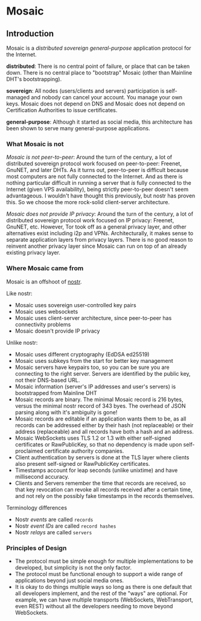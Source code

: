 # Mosaic

## Introduction

Mosaic is a *distributed* *sovereign* *general-purpose* application protocol for the Internet.

**distributed**: There is no central point of failure, or place that can be taken down. There is no central place to "bootstrap" Mosaic (other than Mainline DHT's bootstrapping).

**sovereign**: All nodes (users/clients and servers) participation is self-managed and nobody can cancel your account. You manage your own keys. Mosaic does not depend on DNS and Mosaic does not depend on Certification Authorities to issue certificates.

**general-purpose**: Although it started as social media, this architecture has been shown to serve many general-purpose applications.

### What Mosaic is not

*Mosaic is not peer-to-peer*: Around the turn of the century, a lot of distributed sovereign protocol work focused on peer-to-peer:  Freenet, GnuNET, and later DHTs. As it turns out, peer-to-peer is difficult because most computers are not fully connected to the Internet. And as there is nothing particular difficult in running a server that *is* fully connected to the Internet (given VPS availability), being strictly peer-to-peer doesn't seem advantageous. I wouldn't have thought this previously, but nostr has proven this. So we choose the more rock-solid client-server architecture.

*Mosaic does not provide IP privacy*: Around the turn of the century, a lot of distributed sovereign protocol work focused on IP privacy: Freenet, GnuNET, etc.  However, Tor took off as a general privacy layer, and other alternatives exist including i2p and VPNs.  Architecturally, it makes sense to separate application layers from privacy layers.  There is no good reason to reinvent another privacy layer since Mosaic can run on top of an already existing privacy layer.

### Where Mosaic came from

Mosaic is an offshoot of [nostr](https://github.com/nostr-protocol).

Like nostr:

* Mosaic uses sovereign user-controlled key pairs
* Mosaic uses websockets
* Mosaic uses client-server architecture, since peer-to-peer has connectivity problems
* Mosaic doesn't provide IP privacy

Unlike nostr:

* Mosaic uses different cryptography (EdDSA ed25519)
* Mosaic uses subkeys from the start for better key management
* Mosaic servers have keypairs too, so you can be sure you are connecting
  to the right server. Servers are identified by the public key, not their
  DNS-based URL.
* Mosaic information (server's IP addresses and user's servers) is
  bootstrapped from Mainline DHT
* Mosaic records are binary. The minimal Mosaic record is 216 bytes,
  versus the minimal nostr record of 343 byes. The overhead of JSON
  parsing along with it's ambiguity is gone!
* Mosaic records are editable if an application wants them to be, as all
  records can be addressed either by their hash (not replaceable) or their
  address (replaceable) and all records have both a hash and an address.
* Mosaic WebSockets uses TLS 1.2 or 1.3 with either self-signed certificates
  or RawPublicKey, so that no dependency is made upon self-proclaimed
  certificate authority companies.
* Client authentication by servers is done at the TLS layer where clients
  also present self-signed or RawPublicKey certificates.
* Timestamps account for leap seconds (unlike unixtime) and have millisecond
  accuracy.
* Clients and Servers remember the time that records are received, so that
  key revocation can revoke all records received after a certain time,
  and not rely on the possibly fake timestamps in the records themselves.

Terminology differences

* Nostr *events* are called `records`
* Nostr *event IDs* are called `record hashes`
* Nostr *relays* are called `servers`

### Principles of Design

* The protocol must be simple enough for multiple implementations to
  be developed, but simplicity is not the only factor.
* The protocol must be functional enough to support a wide range of
  applications beyond just social media ones.
* It is okay to do things multiple ways so long as there is one default
  that all developers implement, and the rest of the "ways" are optional.
  For example, we can have multiple transports (WebSockets, WebTransport,
  even REST) without all the developers needing to move beyond WebSockets.
